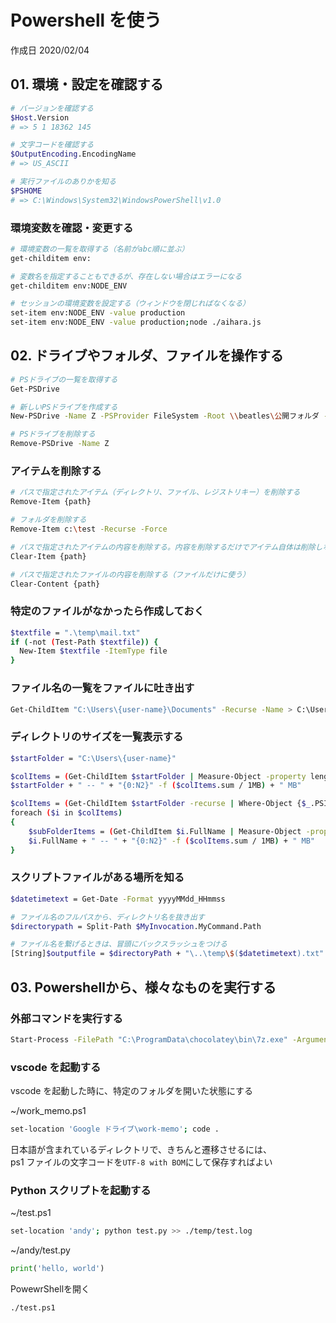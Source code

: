 # Powershell を使う

作成日 2020/02/04

## 01. 環境・設定を確認する

```bash
# バージョンを確認する
$Host.Version
# => 5 1 18362 145

# 文字コードを確認する
$OutputEncoding.EncodingName
# => US_ASCII

# 実行ファイルのありかを知る
$PSHOME
# => C:\Windows\System32\WindowsPowerShell\v1.0
```

### 環境変数を確認・変更する

```bash
# 環境変数の一覧を取得する（名前がabc順に並ぶ）
get-childitem env:

# 変数名を指定することもできるが、存在しない場合はエラーになる
get-childitem env:NODE_ENV

# セッションの環境変数を設定する（ウィンドウを閉じればなくなる）
set-item env:NODE_ENV -value production
set-item env:NODE_ENV -value production;node ./aihara.js
```

## 02. ドライブやフォルダ、ファイルを操作する

```bash
# PSドライブの一覧を取得する
Get-PSDrive

# 新しいPSドライブを作成する
New-PSDrive -Name Z -PSProvider FileSystem -Root \\beatles\公開フォルダ -Persist

# PSドライブを削除する
Remove-PSDrive -Name Z
```

### アイテムを削除する

```bash
# パスで指定されたアイテム（ディレクトリ、ファイル、レジストリキー）を削除する
Remove-Item {path}

# フォルダを削除する
Remove-Item c:\test -Recurse -Force

# パスで指定されたアイテムの内容を削除する。内容を削除するだけでアイテム自体は削除しない
Clear-Item {path}

# パスで指定されたファイルの内容を削除する（ファイルだけに使う）
Clear-Content {path}
```

### 特定のファイルがなかったら作成しておく

```bash
$textfile = ".\temp\mail.txt"
if (-not (Test-Path $textfile)) {
  New-Item $textfile -ItemType file
}
```

### ファイル名の一覧をファイルに吐き出す

```bash
Get-ChildItem "C:\Users\{user-name}\Documents" -Recurse -Name > C:\Users\{user-name}\Desktop\filename.txt
```

### ディレクトリのサイズを一覧表示する

```bash
$startFolder = "C:\Users\{user-name}"

$colItems = (Get-ChildItem $startFolder | Measure-Object -property length -sum)
$startFolder + " -- " + "{0:N2}" -f ($colItems.sum / 1MB) + " MB"

$colItems = (Get-ChildItem $startFolder -recurse | Where-Object {$_.PSIsContainer -eq $True} | Sort-Object)
foreach ($i in $colItems)
{
    $subFolderItems = (Get-ChildItem $i.FullName | Measure-Object -property length -sum)
    $i.FullName + " -- " + "{0:N2}" -f ($colItems.sum / 1MB) + " MB"
}
```

### スクリプトファイルがある場所を知る

```bash
$datetimetext = Get-Date -Format yyyyMMdd_HHmmss

# ファイル名のフルパスから、ディレクトリ名を抜き出す
$directorypath = Split-Path $MyInvocation.MyCommand.Path

# ファイル名を繋げるときは、冒頭にバックスラッシュをつける
[String]$outputfile = $directoryPath + "\..\temp\$($datetimetext).txt"
```

## 03. Powershellから、様々なものを実行する

### 外部コマンドを実行する

```bash
Start-Process -FilePath "C:\ProgramData\chocolatey\bin\7z.exe" -ArgumentList "a .\temp\$($name).zip $($files) -p$($password)" -Wait
```

### vscode を起動する

vscode を起動した時に、特定のフォルダを開いた状態にする

~/work_memo.ps1

```bash
set-location 'Google ドライブ\work-memo'; code .
```

日本語が含まれているディレクトリで、きちんと遷移させるには、\
ps1 ファイルの文字コードを`UTF-8 with BOM`にして保存すればよい

### Python スクリプトを起動する

~/test.ps1

```bash
set-location 'andy'; python test.py >> ./temp/test.log
```

~/andy/test.py

```python
print('hello, world')
```

PowewrShellを開く

```bash
./test.ps1
```
